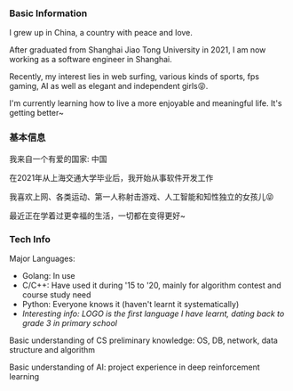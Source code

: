 ### Basic Information
<!--
I was born in Lanzhou (a city in northwest of China) and grew up in Shanghai (a city in east coast of China).
-->

I grew up in China, a country with peace and love.

After graduated from Shanghai Jiao Tong University in 2021, I am now working as a software engineer in Shanghai.

<!--
Though my first meet with programming can date back to primary school, my experience in writing industrial level codes is limited.
-->

Recently, my interest lies in web surfing, various kinds of sports, fps gaming, AI as well as elegant and independent girls😝.

I'm currently learning how to live a more enjoyable and meaningful life. It's getting better~

### 基本信息
我来自一个有爱的国家: 中国

在2021年从上海交通大学毕业后，我开始从事软件开发工作

我喜欢上网、各类运动、第一人称射击游戏、人工智能和知性独立的女孩儿😝

最近正在学着过更幸福的生活，一切都在变得更好~

### Tech Info
Major Languages:
- Golang: In use
- C/C++: Have used it during '15 to '20, mainly for algorithm contest and course study need
- Python: Everyone knows it (haven't learnt it systematically)
- *Interesting info: LOGO is the first language I have learnt, dating back to grade 3 in primary school*

Basic understanding of CS preliminary knowledge: OS, DB, network, data structure and algorithm

Basic understanding of AI: project experience in deep reinforcement learning



<!--
**jimmylin99/jimmylin99** is a ✨ _special_ ✨ repository because its `README.md` (this file) appears on your GitHub profile.

Here are some ideas to get you started:

- 🔭 I’m currently working on ...
- 🌱 I’m currently learning ...
- 👯 I’m looking to collaborate on ...
- 🤔 I’m looking for help with ...
- 💬 Ask me about ...
- 📫 How to reach me: ...
- 😄 Pronouns: ...
- ⚡ Fun fact: ...
-->
